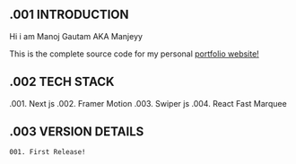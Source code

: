 ## .001 INTRODUCTION

Hi i am Manoj Gautam AKA Manjeyy

This is the complete source code for my personal [portfolio website!](https://mgautam.com.np/)

## .002 TECH STACK
.001. Next js
.002. Framer Motion
.003. Swiper js
.004. React Fast Marquee

## .003 VERSION DETAILS

`001. First Release!`
